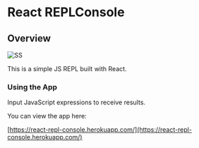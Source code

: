 # React REPLConsole

## Overview

![SS](http://imgur.com/LimDMta)

This is a simple JS REPL built with React.

### Using the App

Input JavaScript expressions to receive results.

You can view the app here:

[https://react-repl-console.herokuapp.com/](https://react-repl-console.herokuapp.com/)

